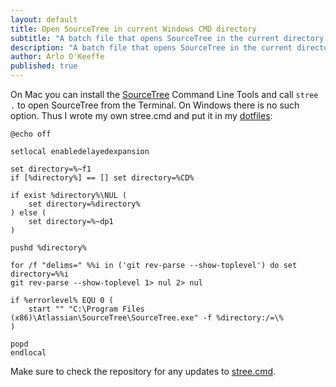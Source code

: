 ```yaml
---
layout: default
title: Open SourceTree in current Windows CMD directory
subtitle: "A batch file that opens SourceTree in the current directory from the command line."
description: "A batch file that opens SourceTree in the current directory from the command line."
author: Arlo O'Keeffe
published: true
---
```


On Mac you can install the [SourceTree](https://www.sourcetreeapp.com/) Command Line Tools and call `stree .` to open SourceTree from the Terminal. On Windows there is no such option. Thus I wrote my own stree.cmd and put it in my [dotfiles](https://github.com/ArloL/dotfiles):

    @echo off

    setlocal enabledelayedexpansion

    set directory=%~f1
    if [%directory%] == [] set directory=%CD%

    if exist %directory%\NUL (
        set directory=%directory%
    ) else (
        set directory=%~dp1
    )

    pushd %directory%

    for /f "delims=" %%i in ('git rev-parse --show-toplevel') do set directory=%%i
    git rev-parse --show-toplevel 1> nul 2> nul

    if %errorlevel% EQU 0 (
        start "" "C:\Program Files (x86)\Atlassian\SourceTree\SourceTree.exe" -f %directory:/=\%
    )

    popd
    endlocal

Make sure to check the repository for any updates to [stree.cmd](https://github.com/ArloL/dotfiles/blob/master/bin/stree.cmd).
